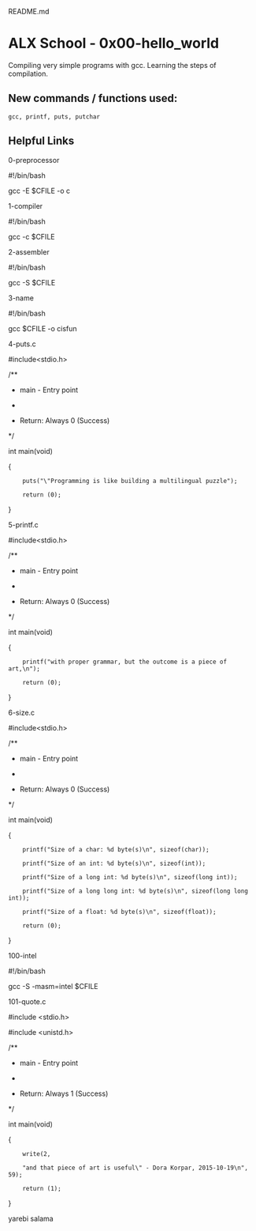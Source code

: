 README.md


# ALX School - 0x00-hello_world

Compiling very simple programs with gcc. Learning the steps of compilation.

## New commands / functions used:

``gcc, printf, puts, putchar``

## Helpful Links



0-preprocessor


#!/bin/bash

gcc -E $CFILE -o c


1-compiler


#!/bin/bash

gcc -c $CFILE


2-assembler


#!/bin/bash

gcc -S $CFILE


3-name


#!/bin/bash

gcc $CFILE -o cisfun


4-puts.c


#include<stdio.h>

/**

 * main - Entry point

 *

 * Return: Always 0 (Success)

 */

int main(void)

{

        puts("\"Programming is like building a multilingual puzzle");

        return (0);

}



5-printf.c


#include<stdio.h>

/**

* main - Entry point

*

* Return: Always 0 (Success)

*/

int main(void)

{

        printf("with proper grammar, but the outcome is a piece of art,\n");

        return (0);

}


6-size.c


#include<stdio.h>

/**

* main - Entry point

*

* Return: Always 0 (Success)

*/

int main(void)

{

        printf("Size of a char: %d byte(s)\n", sizeof(char));

        printf("Size of an int: %d byte(s)\n", sizeof(int));

        printf("Size of a long int: %d byte(s)\n", sizeof(long int));

        printf("Size of a long long int: %d byte(s)\n", sizeof(long long int));

        printf("Size of a float: %d byte(s)\n", sizeof(float));

        return (0);

}


100-intel


#!/bin/bash

gcc -S -masm=intel $CFILE


101-quote.c


#include <stdio.h>

#include <unistd.h>


/**

* main - Entry point

*

* Return: Always 1 (Success)

*/

int main(void)

{

        write(2,

        "and that piece of art is useful\" - Dora Korpar, 2015-10-19\n", 59);

        return (1);

}

yarebi salama



